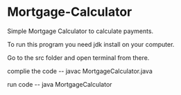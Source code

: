 # Mortgage-Calculator
Simple Mortgage Calculator to calculate payments.

To run this program you need jdk install on your computer. 

Go to the src folder and open terminal from there.

complie the code  -- javac MortgageCalculator.java 

run code  -- java MortgageCalculator
